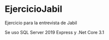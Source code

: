 # EjercicioJabil
Ejercicio para la entrevista de Jabil

Se uso SQL Server 2019 Express y .Net Core 3.1
